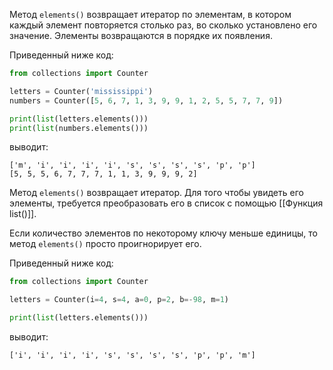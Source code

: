 
Метод `elements()` возвращает итератор по элементам, в котором каждый элемент повторяется столько раз, во сколько установлено его значение. Элементы возвращаются в порядке их появления.

Приведенный ниже код:

```python
from collections import Counter

letters = Counter('mississippi')
numbers = Counter([5, 6, 7, 1, 3, 9, 9, 1, 2, 5, 5, 7, 7, 9])

print(list(letters.elements()))
print(list(numbers.elements()))
```

выводит:

```no-highlight
['m', 'i', 'i', 'i', 'i', 's', 's', 's', 's', 'p', 'p']
[5, 5, 5, 6, 7, 7, 7, 1, 1, 3, 9, 9, 9, 2]
```

Метод `elements()` возвращает итератор. Для того чтобы увидеть его элементы, требуется преобразовать его в список с помощью [[Функция list()]].

Если количество элементов по некоторому ключу меньше единицы, то метод `elements()` просто проигнорирует его.

Приведенный ниже код:

```python
from collections import Counter

letters = Counter(i=4, s=4, a=0, p=2, b=-98, m=1)

print(list(letters.elements()))
```

выводит:

```no-highlight
['i', 'i', 'i', 'i', 's', 's', 's', 's', 'p', 'p', 'm']
```